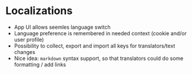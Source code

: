 # Localizations

- App UI allows seemles language switch
- Language preference is remembered in needed context (cookie and/or user profile)
- Possibility to collect, export and import all keys for translators/text changes
- Nice idea: `markdown` syntax support, so that translators could do some formatting / add links
